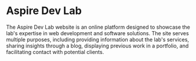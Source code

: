 # Aspire Dev Lab
 The Aspire Dev Lab website is an online platform designed to showcase the lab's expertise in web development and software solutions. The site serves multiple purposes, including providing information about the lab's services, sharing insights through a blog, displaying previous work in a portfolio, and facilitating contact with potential clients.
